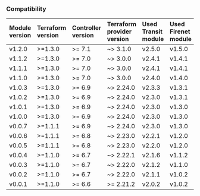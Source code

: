### Compatibility
Module version | Terraform version | Controller version | Terraform provider version | Used Transit module | Used Firenet module
:--- | :--- | :--- | :--- | :--- | :---
v1.2.0 | >=1.3.0 | >= 7.1 | ~> 3.1.0 | v2.5.0 | v1.5.0
v1.1.2 | >=1.3.0 | >= 7.0 | ~> 3.0.0 | v2.4.1 | v1.4.1
v1.1.1 | >=1.3.0 | >= 7.0 | ~> 3.0.0 | v2.4.1 | v1.4.1
v1.1.0 | >=1.3.0 | >= 7.0 | ~> 3.0.0 | v2.4.0 | v1.4.0
v1.0.3 | >=1.3.0 | >= 6.9 | ~> 2.24.0 | v2.3.3 | v1.3.1
v1.0.2 | >=1.3.0 | >= 6.9 | ~> 2.24.0 | v2.3.0 | v1.3.1
v1.0.1 | >=1.3.0 | >= 6.9 | ~> 2.24.0 | v2.3.0 | v1.3.0
v1.0.0 | >=1.3.0 | >= 6.9 | ~> 2.24.0 | v2.3.0 | v1.3.0
v0.0.7 | >=1.1.1 | >= 6.9 | ~> 2.24.0 | v2.3.0 | v1.3.0
v0.0.6 | >=1.1.1 | >= 6.8 | ~> 2.23.0 | v2.2.1 | v1.2.0
v0.0.5 | >=1.1.1 | >= 6.8 | ~> 2.23.0 | v2.2.0 | v1.2.0
v0.0.4 | >=1.1.0 | >= 6.7 | ~> 2.22.1 | v2.1.6 | v1.1.2
v0.0.3 | >=1.1.0 | >= 6.7 | ~> 2.22.0 | v2.1.2 | v1.1.0
v0.0.2 | >=1.1.0 | >= 6.7 | ~> 2.22.0 | v2.1.1 | v1.0.2
v0.0.1 | >=1.1.0 | >= 6.6 | >= 2.21.2 | v2.0.2 | v1.0.2